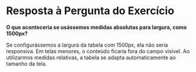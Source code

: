 # Resposta à Pergunta do Exercício

**O que aconteceria se usássemos medidas absolutas para largura, como 1500px?**

Se configurássemos a largura da tabela com 1500px, ela não seria responsiva. Em telas menores, o conteúdo ficaria fora do campo visível. Ao utilizarmos medidas relativas, a tabela se adapta automaticamente ao tamanho da tela.
